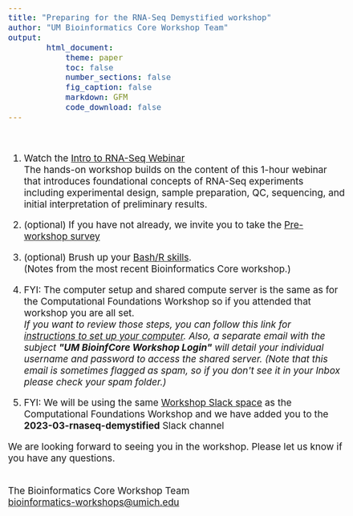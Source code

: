 ```yaml
---
title: "Preparing for the RNA-Seq Demystified workshop"
author: "UM Bioinformatics Core Workshop Team"
output:
        html_document:
            theme: paper
            toc: false
            number_sections: false
            fig_caption: false
            markdown: GFM
            code_download: false
---
```

<style type="text/css">
body{ /* Normal  */
      font-size: 14pt;
  }
</style>

<br/>

1. Watch the <a href="https://www.mivideo.it.umich.edu/media/t/1_tx74a3v9" target="_blank">Intro to RNA-Seq Webinar<a/><br/>
The hands-on workshop builds on the content of this 1-hour webinar that introduces foundational concepts of RNA-Seq experiments including experimental design, sample preparation, QC, sequencing, and initial interpretation of preliminary results.

2. (optional) If you have not already, we invite you to take the <a href="https://forms.gle/tLq7MsJCWF9xyxMC6" target="_blank">Pre-workshop survey</a><br/>

3. (optional) Brush up your <a href="https://umich-brcf-bioinf.github.io/2023-02-27-umich-computational-foundations/html/" target="_blank">Bash/R skills</a>.<br/>
(Notes from the most recent Bioinformatics Core workshop.)

4. FYI: The computer setup and shared compute server is the same as for the Computational Foundations Workshop so if you attended that workshop you are all set.<br/>_If you want to review those steps, you can follow this link for <a href="setup_instructions.html" target="_blank">instructions to set up your computer</a>. Also, a separate email with the subject **"UM BioinfCore Workshop Login"** will detail your individual username and password to access the shared server. (Note that this email is sometimes flagged as spam, so if you don't see it in your Inbox please check your spam folder.)_

5. FYI: We will be using the same <a href="https://umbioinfcoreworkshops.slack.com" target="_blank">Workshop Slack space</a> as the Computational Foundations Workshop and we have added you to the **2023-03-rnaseq-demystified** Slack channel<br/>


We are looking forward to seeing you in the workshop. Please let us know if you have any questions.<br/><br/>

The Bioinformatics Core Workshop Team<br/>
[bioinformatics-workshops@umich.edu](mailto:bioinformatics-workshops@umich.edu)
